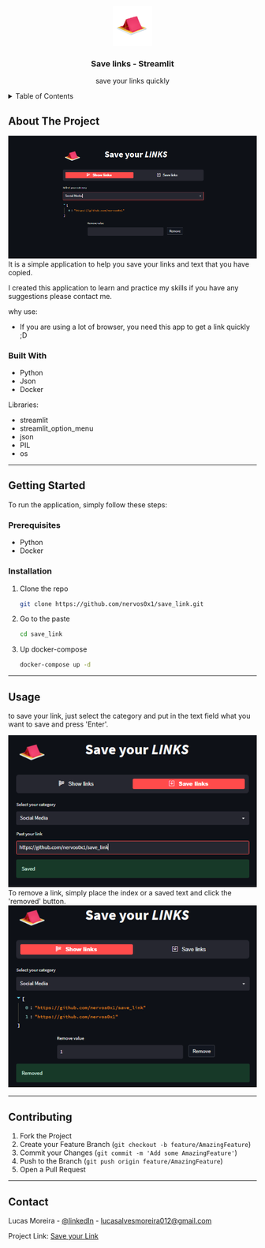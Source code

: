 

<!-- Header -->
<div align="center">
  <a href="">
    <img src="src/tent_camp_icon_177133.png" alt="Logo" width="80" height="80">
  </a>
  <h3 align="center">Save links - Streamlit</h3>
  <p align="center">
    save your links quickly 
    <br />
  </p>
</div>

<!-- TABLE -->
<details>
  <summary>Table of Contents</summary>
  <ol>
    <li>
      <a href="#about-the-project">About The Project</a>
      <ul>
        <li><a href="#built-with">Built With</a></li>
      </ul>
    </li>
    <li>
      <a href="#getting-started">Getting Started</a>
      <ul>
        <li><a href="#prerequisites">Prerequisites</a></li>
        <li><a href="#installation">Installation</a></li>
      </ul>
    </li>
    <li><a href="#usage">Usage</a></li>
    <li><a href="#contributing">Contributing</a></li>
    <li><a href="#contact">Contact</a></li>
  </ol>
</details>



<!-- ABOUT -->
## About The Project
<img src="src/screen.png">
It is a simple application to help you save your links and text that you have copied.

I created this application to learn and practice my skills if you have any suggestions please contact me.

why use:
* If you are using a lot of browser, you need this app to get a link quickly ;D
 

<!-- Built -->
### Built With
* Python
* Json
* Docker

Libraries:
- streamlit
- streamlit_option_menu
- json
- PIL
- os


<hr/>

<!-- GETTING STARTED -->
## Getting Started
To run the application, simply follow these steps:

### Prerequisites
- Python 
- Docker 

### Installation
1. Clone the repo
   ```sh
   git clone https://github.com/nervos0x1/save_link.git
   ```
2. Go to the paste
    ```sh
    cd save_link
    ```
3. Up docker-compose
    ```sh
    docker-compose up -d
    ```

<hr/>

<!-- USAGE EXAMPLES -->
## Usage

to save your link, just select the category and put in the text field what you want to save and press 'Enter'.

<img src="src/save_link.png">

<br/>
To remove a link, simply place the index or a saved text and click the 'removed' button.
<br/>
<img src="src/remove_link.png">

<hr/>

<!-- CONTRIBUTING -->
## Contributing


1. Fork the Project
2. Create your Feature Branch (`git checkout -b feature/AmazingFeature`)
3. Commit your Changes (`git commit -m 'Add some AmazingFeature'`)
4. Push to the Branch (`git push origin feature/AmazingFeature`)
5. Open a Pull Request

<hr/>


<!-- CONTACT -->
## Contact

Lucas Moreira - [@linkedIn](https://www.linkedin.com/in/lcsmoreira/) - lucasalvesmoreira012@gmail.com

Project Link: [Save your Link](https://github.com/nervos0x1/save_link)

